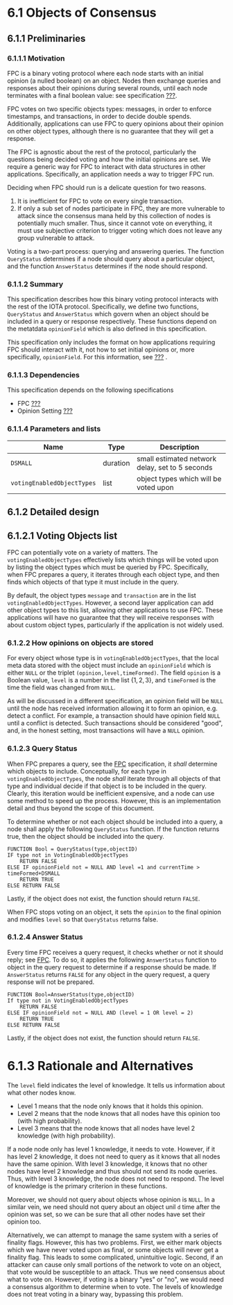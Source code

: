# 6.1 Objects of Consensus

## 6.1.1 Preliminaries

### 6.1.1.1 Motivation

FPC is a binary voting protocol where each node starts with an initial opinion (a nulled boolean) on an object.  Nodes then exchange queries and responses about their opinions during several rounds, until each node terminates with a final boolean value: see specification [???]().  

FPC votes on two specific objects types: messages, in order to enforce timestamps, and transactions, in order to decide double spends. Additionally, applications can use FPC to query opinions about their opinion on other object types, although there is no guarantee that they will get a response.  

The FPC is agnostic about the rest of the protocol, particularly the questions being decided voting and how the initial opinions are set.  We require a generic way for FPC to interact with data structures in other applications. Specifically, an application needs a way to trigger FPC run. 

Deciding when FPC should run is a delicate question for two reasons.
1. It is inefficient for FPC to vote on every single transaction.
2. If only a sub set of nodes participate in FPC, they are more vulnerable to attack since the consensus mana held by this collection of nodes is potentially much smaller.
Thus, since it cannot vote on everything, it must use subjective criterion to trigger voting which does not leave any group vulnerable to attack.  

Voting is a two-part process: querying and answering queries.  The function `QueryStatus` determines if a node should query about a particular object, and the function `AnswerStatus` determines if the node should respond.  

### 6.1.1.2 Summary

This specification describes how this binary voting protocol interacts with the rest of the IOTA protocol.  Specifically, we define two functions, `QueryStatus` and `AnswerStatus` which govern when an object should be included in a query or response respectively. These functions depend on the metatdata `opinionField` which is also defined in this specification.  

This specification only includes the format on how applications requiring FPC should interact with it, not how to set initial opinions or, more specifically, `opinionField`.  For this information, see [???]() .

### 6.1.1.3 Dependencies

This specification depends on the following specifications
+ FPC [???]() 
+ Opinion Setting [???]()

### 6.1.1.4 Parameters and lists
| Name | Type |Description |
| -----| ------ | ----------- |
|`DSMALL` | duration | small estimated network delay, set to 5 seconds| 
| `votingEnabledObjectTypes` | list | object types which will be voted upon|


## 6.1.2 Detailed design


## 6.1.2.1 Voting Objects list

FPC can potentially vote on a variety of matters.  The `votingEnabledObjectTypes` effectively lists which things will be voted upon by listing the object types which must be queried by FPC.  Specifically, when FPC prepares a query, it iterates through each object type, and then finds which objects of that type it must include in the query.  

By default, the object types `message` and `transaction` are in the list `votingEnabledObjectTypes`.  However, a second layer application can add other object types to this list, allowing other applications to use FPC. These applications will have no guarantee that they will receive responses with about custom object types, particularly if the application is not widely used.   



### 6.1.2.2 How opinions on objects are stored

For every object whose type is in `votingEnabledObjectTypes`, that the local meta data stored with the object must include an `opinionField` which is either `NULL`  or the triplet `(opinion,level,timeFormed)`.  The field `opinion` is a Boolean value,  `level` is a number in the list $\{1,2,3\}$, and `timeFormed` is the time the field was changed from `NULL`.

As will be discussed in a different specification, an opinion field will be  `NULL` until the node has received information allowing it to form an opinion, e.g. detect a conflict.  For example,  a transaction should have opinion field  `NULL` until a conflict is detected.  Such transactions should be considered "good", and, in the honest setting, most transactions will have a `NULL` opinion. 

### 6.1.2.3 Query Status

When FPC prepares a query, see the [FPC](link) specification, it *shall* determine which objects to include.  Conceptually, for each type in `votingEnabledObjectTypes`, the node *shall* iterate through all objects of that type and individual decide if that object is to be included in the query. Clearly, this iteration would be inefficient expensive, and a node can use some method to speed up the process.  However, this is an implementation detail and thus beyond the scope of this document.


To determine whether or not each object should be included into a query, a node shall apply the following `QueryStatus` function.  If the function returns true, then the object should be included into the query.
```vbnet
FUNCTION Bool = QueryStatus(type,objectID)
IF type not in VotingEnabledObjectTypes
    RETURN FALSE
ELSE IF opinionField not = NULL AND level =1 and currentTime > timeFormed+DSMALL
    RETURN TRUE
ELSE RETURN FALSE      
```
Lastly, if the object does not exist, the function should return `FALSE`.

When FPC stops voting on an object, it sets the `opinion` to the final opinion and modifies `level` so that `QueryStatus` returns false.
### 6.1.2.4 Answer Status

Every time FPC receives a query request, it checks whether or not it should reply; see [FPC](Link).  To do so, it applies the following  `AnswerStatus` function to object in the query request to determine if a response should be made.  If `AnswerStatus` returns `FALSE` for any object in the query request, a query response will not be prepared.

```vbnet
FUNCTION Bool=AnswerStatus(type,objectID)
If type not in VotingEnabledObjectTypes
    RETURN FALSE
ELSE IF opinionField not = NULL AND (level = 1 OR level = 2) 
    RETURN TRUE
ELSE RETURN FALSE 
```
Lastly, if the object does not exist, the function should return `FALSE`.


# 6.1.3 Rationale and Alternatives

The `level` field indicates the level of knowledge. It tells us information about what other nodes know.
* Level 1 means that the node only knows that it holds this opinion.
* Level 2 means that the node knows that all nodes have this opinion too (with high probability).
* Level 3 means that the node knows that all nodes have level 2 knowledge (with high probability).

If a node node only has level 1 knowledge, it needs to vote.  However, if it has level 2 knowledge, it does not need to query as it knows that all nodes have the same opinion. With level 3 knowledge, it knows that no other nodes have level 2 knowledge and thus should not send its node queries.  Thus, with level 3 knowledge, the node does not need to respond. The level of knowledge is the primary criterion in these functions.  

Moreover, we should not query about objects whose opinion is `NULL`. In a similar vein, we need should not query about an object unil `d` time after the opinion was set, so we can be sure that all other nodes have set their opinion too. 

Alternatively, we can attempt to manage the same system with a series of finality flags.  However, this has two problems.  First,  we either mark objects which we have never voted upon as final, or some objects will never get a finality flag.  This leads to some complicated, unintuitive logic. 
Second, if an attacker can cause only small portions of the network to vote on an object, that vote would be susceptible to an attack.  Thus we need consensus about what to vote on. However, if voting is a binary "yes" or "no", we would need a consensus algorithm to determine when to vote.  The levels of knowledge does not treat voting in a binary way, bypassing this problem.  
